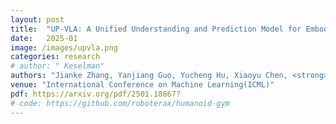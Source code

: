 ```yaml
---
layout: post
title:  "UP-VLA: A Unified Understanding and Prediction Model for Embodied Agent"
date:   2025-01
image: /images/upvla.png
categories: research
# author: " Keselman"
authors: "Jianke Zhang, Yanjiang Guo, Yucheng Hu, Xiaoyu Chen, <strong>Xiang Zhu</strong>, Jianyu Chen"
venue: "International Conference on Machine Learning(ICML)"
pdf: https://arxiv.org/pdf/2501.18867?
# code: https://github.com/roboterax/humanoid-gym
---
```

